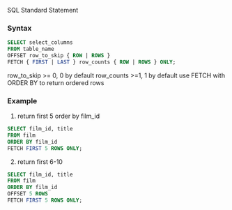 SQL Standard Statement

### Syntax
```SQL
SELECT select_columns
FROM table_name
OFFSET row_to_skip { ROW | ROWS }
FETCH { FIRST | LAST } row_counts { ROW | ROWS } ONLY;
```
row_to_skip >= 0, 0 by default
row_counts >=1, 1 by default
use FETCH with ORDER BY to return ordered rows

### Example
1. return first 5 order by film_id
```SQL
SELECT film_id, title
FROM film
ORDER BY film_id
FETCH FIRST 5 ROWS ONLY;
```
2. return first 6-10
```SQL
SELECT film_id, title
FROM film
ORDER BY film_id
OFFSET 5 ROWS
FETCH FIRST 5 ROWS ONLY;
```